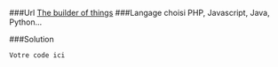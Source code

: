 ###Url
[The builder of things](https://www.codewars.com/kata/5571d9fc11526780a000011a)
###Langage choisi
PHP, Javascript, Java, Python...

###Solution
```
Votre code ici
```
